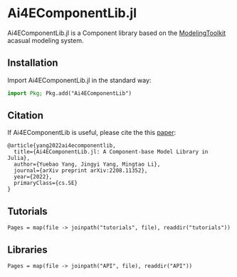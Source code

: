 # Ai4EComponentLib.jl

Ai4EComponentLib.jl is a Component library based on the [ModelingToolkit](https://mtk.sciml.ai/dev/) acasual modeling system.

## Installation

Import Ai4EComponentLib.jl in the standard way:

```julia
import Pkg; Pkg.add("Ai4EComponentLib")
```

## Citation

If Ai4EComponentLib is useful, please cite the this [paper](https://arxiv.org/abs/2208.11352):

```
@article{yang2022ai4ecomponentlib,
  title={Ai4EComponentLib.jl: A Component-base Model Library in Julia},
  author={Yuebao Yang, Jingyi Yang, Mingtao Li},
  journal={arXiv preprint arXiv:2208.11352},
  year={2022},
  primaryClass={cs.SE}
}
```

## Tutorials

```@contents
Pages = map(file -> joinpath("tutorials", file), readdir("tutorials"))
```

## Libraries

```@contents
Pages = map(file -> joinpath("API", file), readdir("API"))
```
